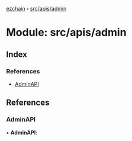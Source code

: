 [ezchain](../README.md) › [src/apis/admin](src_apis_admin.md)

# Module: src/apis/admin

## Index

### References

* [AdminAPI](src_apis_admin.md#adminapi)

## References

###  AdminAPI

• **AdminAPI**:
